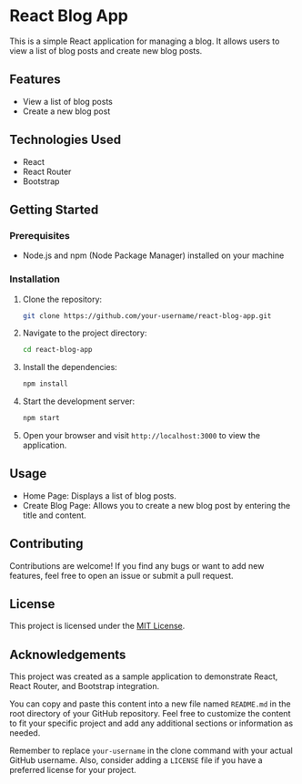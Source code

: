 # React Blog App

This is a simple React application for managing a blog. It allows users to view a list of blog posts and create new blog posts.

## Features

- View a list of blog posts
- Create a new blog post

## Technologies Used

- React
- React Router
- Bootstrap

## Getting Started

### Prerequisites

- Node.js and npm (Node Package Manager) installed on your machine

### Installation

1. Clone the repository:

   ```bash
   git clone https://github.com/your-username/react-blog-app.git
   ```

2. Navigate to the project directory:

   ```bash
   cd react-blog-app
   ```

3. Install the dependencies:

   ```bash
   npm install
   ```

4. Start the development server:

   ```bash
   npm start
   ```

5. Open your browser and visit `http://localhost:3000` to view the application.

## Usage

- Home Page: Displays a list of blog posts.
- Create Blog Page: Allows you to create a new blog post by entering the title and content.

## Contributing

Contributions are welcome! If you find any bugs or want to add new features, feel free to open an issue or submit a pull request.

## License

This project is licensed under the [MIT License](LICENSE).

## Acknowledgements

This project was created as a sample application to demonstrate React, React Router, and Bootstrap integration.

You can copy and paste this content into a new file named `README.md` in the root directory of your GitHub repository. Feel free to customize the content to fit your specific project and add any additional sections or information as needed.

Remember to replace `your-username` in the clone command with your actual GitHub username. Also, consider adding a `LICENSE` file if you have a preferred license for your project.
